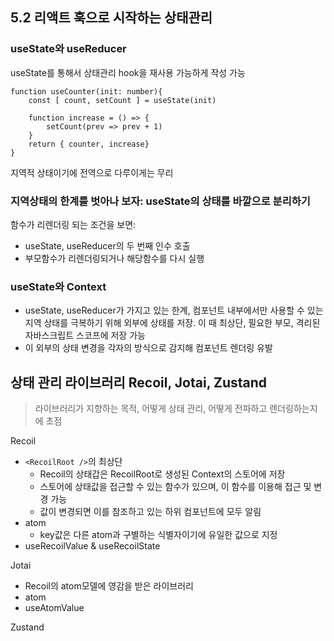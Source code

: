 ## 5.2 리액트 훅으로 시작하는 상태관리

### useState와 useReducer

useState를 통해서 상태관리 hook을 재사용 가능하게 작성 가능

```tsx
function useCounter(init: number){
	const [ count, setCount ] = useState(init)
	
	function increase = () => {
		setCount(prev => prev + 1)
	}
	return { counter, increase}
}
```

지역적 상태이기에 전역으로 다루이게는 무리

### 지역상태의 한계를 벗아나 보자: useState의 상태를 바깥으로 분리하기

함수가 리렌더링 되는 조건을 보면:

- useState, useReducer의 두 번째 인수 호출
- 부모함수가 리렌더링되거나 해당함수를 다시 실행

### useState와 Context

- useState, useReducer가 가지고 있는 한계, 컴포넌트 내부에서만 사용할 수 있는 지역 상태를 극복하기 위해 외부에 상태를 저장. 이 때 최상단, 필요한 부모, 격리된 자바스크립트 스코프에 저장 가능
- 이 외부의 상태 변경을 각자의 방식으로 감지해 컴포넌트 렌더링 유발

## 상태 관리 라이브러리 Recoil, Jotai, Zustand

> 라이브러리가 지향하는 목적, 어떻게 상태 관리, 어떻게 전파하고 렌더링하는지에 초점
>

Recoil

- `<RecoilRoot />`의 최상단
    - Recoil의 상태갑은 RecoilRoot로 생성된 Context의 스토어에 저장
    - 스토어에 상태값을 접근할 수 있는 함수가 있으며, 이 함수를 이용해 접근 및 변경 가능
    - 값이 변경되면 이를  참조하고 있는 하위 컴포넌트에 모두 알림
- atom
    - key값은 다른 atom과 구별하는 식별자이기에 유일한 값으로 지정
- useRecoilValue & useRecoilState

Jotai

- Recoil의 atom모델에 영감을 받은 라이브러리
- atom
- useAtomValue

Zustand
